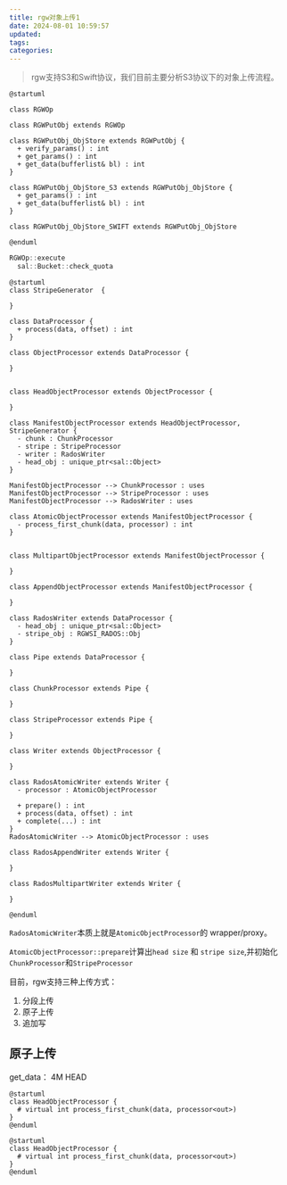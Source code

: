 ```yaml
---
title: rgw对象上传1
date: 2024-08-01 10:59:57
updated:
tags:
categories:
---
```


> rgw支持S3和Swift协议，我们目前主要分析S3协议下的对象上传流程。

```plantuml
@startuml

class RGWOp

class RGWPutObj extends RGWOp

class RGWPutObj_ObjStore extends RGWPutObj {
  + verify_params() : int
  + get_params() : int
  + get_data(bufferlist& bl) : int
}

class RGWPutObj_ObjStore_S3 extends RGWPutObj_ObjStore {
  + get_params() : int
  + get_data(bufferlist& bl) : int
}

class RGWPutObj_ObjStore_SWIFT extends RGWPutObj_ObjStore

@enduml
```


```c++
RGWOp::execute
  sal::Bucket::check_quota

```


```plantuml
@startuml
class StripeGenerator  {

}

class DataProcessor {
  + process(data, offset) : int
}

class ObjectProcessor extends DataProcessor {

}


class HeadObjectProcessor extends ObjectProcessor {

}

class ManifestObjectProcessor extends HeadObjectProcessor, StripeGenerator {
  - chunk : ChunkProcessor
  - stripe : StripeProcessor
  - writer : RadosWriter
  - head_obj : unique_ptr<sal::Object>
}

ManifestObjectProcessor --> ChunkProcessor : uses
ManifestObjectProcessor --> StripeProcessor : uses
ManifestObjectProcessor --> RadosWriter : uses

class AtomicObjectProcessor extends ManifestObjectProcessor {
  - process_first_chunk(data, processor) : int
}


class MultipartObjectProcessor extends ManifestObjectProcessor {
  
}

class AppendObjectProcessor extends ManifestObjectProcessor {
  
}

class RadosWriter extends DataProcessor {
  - head_obj : unique_ptr<sal::Object>
  - stripe_obj : RGWSI_RADOS::Obj
}

class Pipe extends DataProcessor {
  
}

class ChunkProcessor extends Pipe {

}

class StripeProcessor extends Pipe {

}

class Writer extends ObjectProcessor {

}

class RadosAtomicWriter extends Writer {
  - processor : AtomicObjectProcessor

  + prepare() : int
  + process(data, offset) : int
  + complete(...) : int
}
RadosAtomicWriter --> AtomicObjectProcessor : uses

class RadosAppendWriter extends Writer {

}

class RadosMultipartWriter extends Writer {

}

@enduml
```

`RadosAtomicWriter`本质上就是`AtomicObjectProcessor`的 wrapper/proxy。

`AtomicObjectProcessor::prepare`计算出`head size` 和 `stripe size`,并初始化`ChunkProcessor`和`StripeProcessor`



目前，rgw支持三种上传方式：
1. 分段上传
2. 原子上传
3. 追加写


## 原子上传

get_data： 4M HEAD

```plantuml
@startuml
class HeadObjectProcessor {
  # virtual int process_first_chunk(data, processor<out>)
}
@enduml
```

```plantuml
@startuml
class HeadObjectProcessor {
  # virtual int process_first_chunk(data, processor<out>)
}
@enduml
```